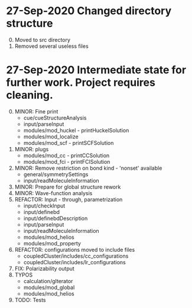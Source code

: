 # 27-Sep-2020 Changed directory structure

0) Moved to src directory
1) Removed several useless files

# 27-Sep-2020 Intermediate state for further work. Project requires cleaning.

0) MINOR: Fine print
   * cue/cueStructureAnalysis
   * input/parseInput
   * modules/mod_huckel - printHuckelSolution
   * modules/mod_localize
   * modules/mod_scf - printSCFSolution
1) MINOR: plugs
   * modules/mod_cc - printCCSolution
   * modules/mod_fci - printFCISolution
2) MINOR: Remove restriction on bond kind - 'nonset' available
   * general/symmetrySettings
   * input/readMoleculeInformation
3) MINOR: Prepare for global structure rework
4) MINOR: Wave-function analysis
5) REFACTOR: Input - through, parametrization
   * input/checkInput
   * input/definebd
   * input/definebdDescription
   * input/parseInput
   * input/readMoleculeInformation
   * modules/mod_helios
   * modules/mod_property
6) REFACTOR: configurations moved to include files
   * coupledCluster/includes/cc_configurations
   * coupledCluster/includes/lr_configurations
7) FIX: Polarizability output
8) TYPOS
   * calculation/gIterator
   * modules/mod_global
   * modules/mod_helios
9) TODO: Tests

